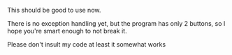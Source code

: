 This should be good to use now.

There is no exception handling yet, but the program has only 2 buttons, so I hope you're smart enough to not break it.

Please don't insult my code at least it somewhat works
